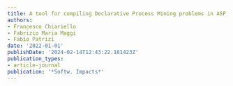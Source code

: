 ```yaml
---
title: A tool for compiling Declarative Process Mining problems in ASP
authors:
- Francesco Chiariello
- Fabrizio Maria Maggi
- Fabio Patrizi
date: '2022-01-01'
publishDate: '2024-02-14T12:43:22.181423Z'
publication_types:
- article-journal
publication: '*Softw. Impacts*'
---
```

